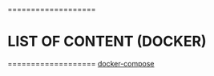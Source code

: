 ===================
# LIST OF CONTENT (DOCKER)
===================
[docker-compose](docker-compose)
